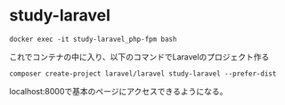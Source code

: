 # study-laravel
```
docker exec -it study-laravel_php-fpm bash
```
これでコンテナの中に入り、以下のコマンドでLaravelのプロジェクト作る
```
composer create-project laravel/laravel study-laravel --prefer-dist
```

localhost:8000で基本のページにアクセスできるようになる。